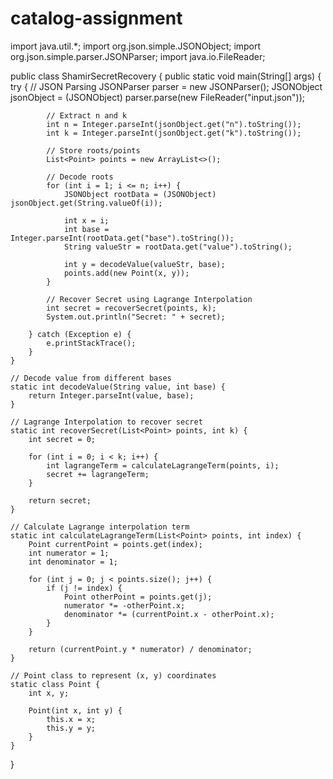 # catalog-assignment
import java.util.*;
import org.json.simple.JSONObject;
import org.json.simple.parser.JSONParser;
import java.io.FileReader;

public class ShamirSecretRecovery {
    public static void main(String[] args) {
        try {
            // JSON Parsing
            JSONParser parser = new JSONParser();
            JSONObject jsonObject = (JSONObject) parser.parse(new FileReader("input.json"));

            // Extract n and k
            int n = Integer.parseInt(jsonObject.get("n").toString());
            int k = Integer.parseInt(jsonObject.get("k").toString());

            // Store roots/points
            List<Point> points = new ArrayList<>();

            // Decode roots
            for (int i = 1; i <= n; i++) {
                JSONObject rootData = (JSONObject) jsonObject.get(String.valueOf(i));
                
                int x = i;
                int base = Integer.parseInt(rootData.get("base").toString());
                String valueStr = rootData.get("value").toString();
                
                int y = decodeValue(valueStr, base);
                points.add(new Point(x, y));
            }

            // Recover Secret using Lagrange Interpolation
            int secret = recoverSecret(points, k);
            System.out.println("Secret: " + secret);

        } catch (Exception e) {
            e.printStackTrace();
        }
    }

    // Decode value from different bases
    static int decodeValue(String value, int base) {
        return Integer.parseInt(value, base);
    }

    // Lagrange Interpolation to recover secret
    static int recoverSecret(List<Point> points, int k) {
        int secret = 0;
        
        for (int i = 0; i < k; i++) {
            int lagrangeTerm = calculateLagrangeTerm(points, i);
            secret += lagrangeTerm;
        }
        
        return secret;
    }

    // Calculate Lagrange interpolation term
    static int calculateLagrangeTerm(List<Point> points, int index) {
        Point currentPoint = points.get(index);
        int numerator = 1;
        int denominator = 1;
        
        for (int j = 0; j < points.size(); j++) {
            if (j != index) {
                Point otherPoint = points.get(j);
                numerator *= -otherPoint.x;
                denominator *= (currentPoint.x - otherPoint.x);
            }
        }
        
        return (currentPoint.y * numerator) / denominator;
    }

    // Point class to represent (x, y) coordinates
    static class Point {
        int x, y;
        
        Point(int x, int y) {
            this.x = x;
            this.y = y;
        }
    }
}
